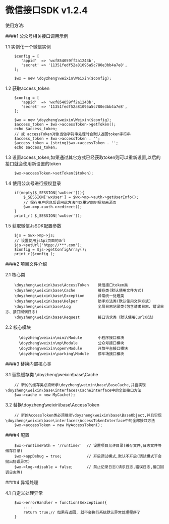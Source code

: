 # 微信接口SDK v1.2.4

使用方法:

####1 公众号相关接口调用示例

1.1 实例化一个微信实例
````
    $config = [
       'appid'  => 'wxf854059ff2a1243b',
       'secret' => '11351fedf52a81095a5c780e3bb4a7e8',
    ];
    
    $wx = new \doyzheng\weixin\Weixin($config);
````

1.2 获取access_token
````
    $config = [
       'appid'  => 'wxf854059ff2a1243b',
       'secret' => '11351fedf52a81095a5c780e3bb4a7e8',
    ];
    
    $wx = new \doyzheng\weixin\Weixin($config);
    $access_token = $wx->accessToken->getToken();
    echo $access_token;
    // 或 accessToken对象当做字符串处理时会默认返回token字符串
    $access_token = $wx->accessToken . '';
    $access_token = (string)$wx->accessToken . '';
    echo $access_token;
````

1.3 设置access_token,如果通过其它方式已经获取token则可以重新设置,以后的接口就会使用新设置的token

````
    $wx->accessToken->setToken($token);
````

1.4 使用公众号进行授权登录

````
    if(mepty($_SESSION['wxUser'])){
        $_SESSION['wxUser'] = $wx->mp->auth->getUserInfo();
        // 保存用户信息后调用此方法可以重定向到授权来源页
        $wx->mp->auth->redirect();
    }
    print_r( $_SESSION['wxUser']);  
````
1.5 获取微信JsSDK配置参数

````
    $js = $wx->mp->js;
    // 设置使用jsApi页面的Url
    $js->setUrl('htpp://***.com');
    $config = $js->getConfigArray();
    print_r($config );
````

####2 项目文件介绍

2.1 核心类 
````
    \doyzheng\weixin\base\AccessToken    微信接口token类
    \doyzheng\weixin\base\Cache          缓存类(默认使用文件方式)
    \doyzheng\weixin\base\Exception      异常统一处理类
    \doyzheng\weixin\base\Helper         助手方法类(默认使用文件方式)
    \doyzheng\weixin\base\Log            全局日志记录类(包含请求日志、错误日志、接口回调日志)
    \doyzheng\weixin\base\Request        接口请求类（默认使用Curl方法）
````
2.2 核心模块
````        
      \doyzheng\weixin\mini\Module       小程序接口模块
      \doyzheng\weixin\mp\Module         公众号接口模块
      \doyzheng\weixin\open\Module       开放平台接口模块
      \doyzheng\weixin\parking\Module    停车场接口模块
````      

####3 替换内部核心类

3.1 替换缓存类 \doyzheng\weixin\base\Cache
````
    // 新的的缓存类必须继承\doyzheng\weixin\base\BaseCache,并且实现\doyzheng\weixin\base\interfaces\CacheInterface中的全部接口方法
    $wx->cache = new MyCache();
````

3.2 替换\doyzheng\weixin\base\AccessToken
````
    // 新的AccessToken类必须继续\doyzheng\weixin\base\BaseObject,并且实现\doyzheng\weixin\base\interfaces\AccessTokenInterface中的全部接口方法
    $wx->accessToken = new MyAccessToken();
````

####4 配置
````
    $wx->runtimePath = '/runtime/'  // 设置项目允许目录(缓存文件,日志文件等储存目录)
    $wx->appDebug = true;           // 开启调试模式,默认不开启(调试模式下会抛出错误异常)
    $wx->log->disable = false;      // 禁止记录日志(请求日志,错误日志,接口回调日志等)    
````

####4 异常处理

4.1 自定义处理异常
```
    $wx->errorHandler = function($exception){
        .... 
        return true;// 如果有返回, 就不会执行系统默认异常处理程序了
    }
```
